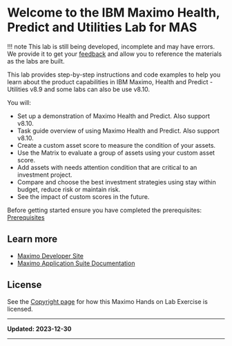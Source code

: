 # Welcome to the IBM Maximo Health, Predict and Utilities Lab for MAS

!!! note
    This lab is still being developed, incomplete and may have errors.  We provide it to get your [feedback](https://github.com/IBM/maximo-labs/issues/new) and allow you to reference the materials as the labs are built.

This lab provides step-by-step instructions and code examples to help you learn about the product capabilities in IBM 
Maximo, Health and Predict - Utilities v8.9 and some labs can also be use v8.10.  

You will:

- Set up a demonstration of Maximo Health and Predict.  Also support v8.10.
- Task guide overview of using Maximo Health and Predict. Also support v8.10.
- Create a custom asset score to measure the condition of your assets.
- Use the Matrix to evaluate a group of assets using your custom asset score.
- Add assets with needs attention condition that are critical to an investment project.
- Compare and choose the best investment strategies using stay within budget, reduce risk or maintain risk.   
- See the impact of custom scores in the future. 

Before getting started ensure you have completed the prerequisites: [Prerequisites](prereqs.md)

## Learn more

- [Maximo Developer Site](https://developer.ibm.com/components/maximo/)
- [Maximo Application Suite Documentation](https://www.ibm.com/docs/en/mas)

## License

See the [Copyright page](../copyright) for how this Maximo Hands on Lab Exercise is licensed.

---

**Updated: 2023-12-30**

---